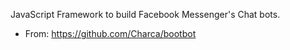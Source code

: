 JavaScript Framework to build Facebook Messenger's Chat bots.

* From: https://github.com/Charca/bootbot
